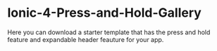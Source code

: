# Ionic-4-Press-and-Hold-Gallery
Here you can download a starter template that has the press and hold feature and expandable header feauture for your app.
